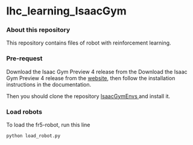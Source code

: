 # lhc_learning_IsaacGym
### About this repository

This repository contains files of robot with reinforcement learning.


### Pre-request

Download the Isaac Gym Preview 4 release from the Download the Isaac Gym Preview 4 release from the [website](https://developer.nvidia.com/isaac-gym), then follow the installation instructions in the documentation. 

Then you should clone the repository [IsaacGymEnvs ](https://github.com/isaac-sim/IsaacGymEnvs) and install it.

### Load robots

To load the fr5-robot, run this line
```bash
python load_robot.py
```
